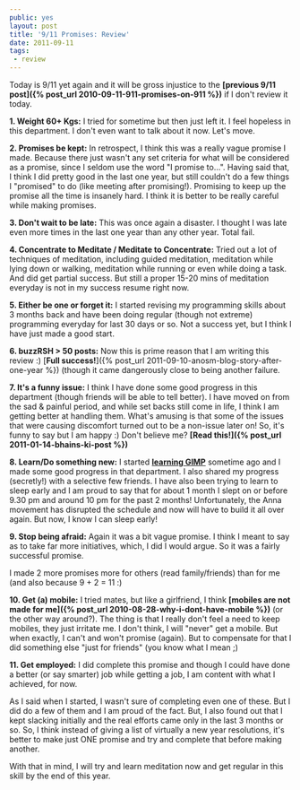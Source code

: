```yaml
---
public: yes
layout: post
title: '9/11 Promises: Review'
date: 2011-09-11
tags:
 - review
---
```


Today is 9/11 yet again and it will be gross injustice to the **[previous 9/11 post]({% post_url 2010-09-11-911-promises-on-911 %})** if I don't review it today.

**1. Weight 60+ Kgs:** I tried for sometime but then just left it. I feel hopeless in this department. I don't even want to talk about it now. Let's move.

**2. Promises be kept:** In retrospect, I think this was a really vague promise I made. Because there just wasn't any set criteria for what will be considered as a promise, since I seldom use the word "I promise to...". Having said that, I think I did pretty good in the last one year, but still couldn't do a few things I "promised" to do (like meeting after promising!). Promising to keep up the promise all the time is insanely hard. I think it is better to be really careful while making promises.

**3. Don't wait to be late:** This was once again a disaster. I thought I was late even more times in the last one year than any other year. Total fail.

**4. Concentrate to Meditate / Meditate to Concentrate:** Tried out a lot of techniques of meditation, including guided meditation, meditation while lying down or walking, meditation while running or even while doing a task. And did get partial success. But still a proper 15-20 mins of meditation everyday is not in my success resume right now.

**5. Either be one or forget it:** I started revising my programming skills about 3 months back and have been doing regular (though not extreme) programming everyday for last 30 days or so. Not a success yet, but I think I have just made a good start.

**6. buzzRSH > 50 posts:** Now this is prime reason that I am writing this review :) [**Full success!**]({% post_url 2011-09-10-anosm-blog-story-after-one-year %}) (though it came dangerously close to being another failure.

**7. It's a funny issue:** I think I have done some good progress in this department (though friends will be able to tell better). I have moved on from the sad & painful period, and while set backs still come in life, I think I am getting better at handling them. What's amusing is that some of the issues that were causing discomfort turned out to be a non-issue later on! So, it's funny to say but I am happy :) Don't believe me? **[Read this!]({% post_url 2011-01-14-bhains-ki-post %})**

**8. Learn/Do something new:** I started **[learning GIMP](http://thinkxp.blogspot.com/2011/08/digital-art-day.html)** sometime ago and I made some good progress in that department. I also shared my progress (secretly!) with a selective few friends. I have also been trying to learn to sleep early and I am proud to say that for about 1 month I slept on or before 9.30 pm and around 10 pm for the past 2 months! Unfortunately, the Anna movement has disrupted the schedule and now will have to build it all over again. But now, I know I can sleep early!

**9. Stop being afraid:** Again it was a bit vague promise. I think I meant to say as to take far more initiatives, which, I did I would argue. So it was a fairly successful promise.

I made 2 more promises more for others (read family/friends) than for me (and also because 9 + 2 = 11 :) 

**10. Get (a) mobile:** I tried mates, but like a girlfriend, I think **[mobiles are not made for me]({% post_url 2010-08-28-why-i-dont-have-mobile %})** (or the other way around?). The thing is that I really don't feel a need to keep mobiles, they just irritate me. I don't think, I will "never" get a mobile. But when exactly, I can't and won't promise (again). But to compensate for that I did something else "just for friends" (you know what I mean ;)

**11. Get employed:** I did complete this promise and though I could have done a better (or say smarter) job while getting a job, I am content with what I achieved, for now.

As I said when I started, I wasn't sure of completing even one of these. But I did do a few of them and I am proud of the fact. But, I also found out that I kept slacking initially and the real efforts came only in the last 3 months or so. So, I think instead of giving a list of virtually a new year resolutions, it's better to make just ONE promise and try and complete that before making another.

With that in mind, I will try and learn meditation now and get regular in this skill by the end of this year.
